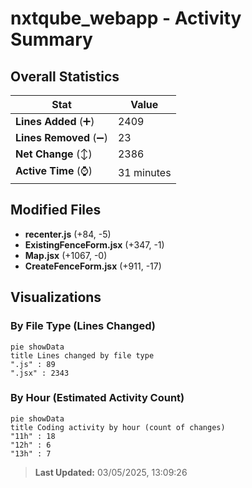 # nxtqube_webapp - Activity Summary 

## Overall Statistics

| Stat                   | Value                                                             |
| ---------------------- | ----------------------------------------------------------------- |
| **Lines Added** (➕)   | 2409                                          |
| **Lines Removed** (➖) | 23                                        |
| **Net Change** (↕)    | 2386                |
| **Active Time** (⌚)   | 31 minutes |


## Modified Files
- **recenter.js** (+84, -5)
- **ExistingFenceForm.jsx** (+347, -1)
- **Map.jsx** (+1067, -0)
- **CreateFenceForm.jsx** (+911, -17)

## Visualizations

### By File Type (Lines Changed)

```mermaid
pie showData
title Lines changed by file type
".js" : 89
".jsx" : 2343
```

### By Hour (Estimated Activity Count)

```mermaid
pie showData
title Coding activity by hour (count of changes)
"11h" : 18
"12h" : 6
"13h" : 7
```


> **Last Updated:** 03/05/2025, 13:09:26